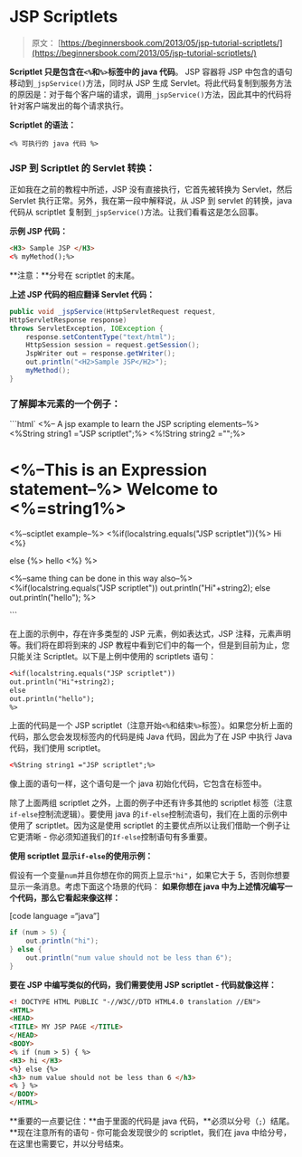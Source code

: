 # JSP Scriptlets

> 原文： [https://beginnersbook.com/2013/05/jsp-tutorial-scriptlets/](https://beginnersbook.com/2013/05/jsp-tutorial-scriptlets/)

**Scriptlet 只是包含在`<%`和`%>`标签中的 java 代码**。 JSP 容器将 JSP 中包含的语句移动到`_jspService()`方法，同时从 JSP 生成 Servlet。将此代码复制到服务方法的原因是：对于每个客户端的请求，调用`_jspService()`方法，因此其中的代码将针对客户端发出的每个请求执行。

**Scriptlet 的语法：**

`<% 可执行的 java 代码 %>`

### JSP 到 Scriptlet 的 Servlet 转换：

正如我在之前的教程中所述，JSP 没有直接执行，它首先被转换为 Servlet，然后 Servlet 执行正常。另外，我在第一段中解释说，从 JSP 到 servlet 的转换，java 代码从 scriptlet 复制到`_jspService()`方法。让我们看看这是怎么回事。

**示例 JSP 代码：**

```html
<H3> Sample JSP </H3>
<% myMethod();%>
```
            

**注意：**分号在 scriptlet 的末尾。

**上述 JSP 代码的相应翻译 Servlet 代码：**

```java
public void _jspService(HttpServletRequest request,
HttpServletResponse response)
throws ServletException, IOException {
    response.setContentType("text/html");
    HttpSession session = request.getSession();
    JspWriter out = response.getWriter();
    out.println("<H2>Sample JSP</H2>");
    myMethod();
}
```

### **了解脚本元素的一个例子：**

```html`
<%– A jsp example to learn the JSP scripting elements–%>
<%String string1 ="JSP scriptlet";%>
<%!String string2 ="";%>
<html>
<head>
<title> JSP page: Welcome </title>
</head>
<body>
<h1>
<%–This is an Expression statement–%>
Welcome to <%=string1%>
</h1>

<%–sciptlet example–%>
<%if(localstring.equals("JSP scriptlet")){%>
Hi
<%}

else {%>
hello
<%} %>

<%–same thing can be done in this way also–%>
<%if(localstring.equals("JSP scriptlet"))
out.println("Hi"+string2);
else
out.println("hello");
%>
</body>
</html>
```

在上面的示例中，存在许多类型的 JSP 元素，例如表达式，JSP 注释，元素声明等。我们将在即将到来的 JSP 教程中看到它们中的每一个，但是到目前为止，您只能关注 Scriptlet。以下是上例中使用的 scriptlets 语句：

```html
<%if(localstring.equals("JSP scriptlet"))
out.println("Hi"+string2);
else
out.println("hello");
%>
```

上面的代码是一个 JSP scriptlet（注意开始`<%`和结束`%>`标签）。如果您分析上面的代码，那么您会发现标签内的代码是纯 Java 代码，因此为了在 JSP 中执行 Java 代码，我们使用 scriptlet。

```html
<%String string1 ="JSP scriptlet";%>
```

像上面的语句一样，这个语句是一个 java 初始化代码，它包含在标签中。

除了上面两组 scriptlet 之外，上面的例子中还有许多其他的 scriptlet 标签（注意`if-else`控制流逻辑）。要使用 java 的`if-else`控制流语句，我们在上面的示例中使用了 scriptlet。因为这是使用 scriptlet 的主要优点所以让我们借助一个例子让它更清晰 - 你必须知道我们的`If-else`控制语句有多重要。

**使用 scriptlet 显示`if-else`的使用示例：**

假设有一个变量`num`并且你想在你的网页上显示`"hi"`，如果它大于 5，否则你想要显示一条消息。考虑下面这个场景的代码：
**如果你想在 java 中为上述情况编写一个代码，那么它看起来像这样：**

[code language =“java”]
```java
if (num > 5) {
    out.println("hi");  
} else {
    out.println("num value should not be less than 6");
}
```

**要在 JSP 中编写类似的代码，我们需要使用 JSP scriptlet - 代码就像这样：**

```html
<! DOCTYPE HTML PUBLIC "-//W3C//DTD HTML4.0 translation //EN">
<HTML>
<HEAD>
<TITLE> MY JSP PAGE </TITLE>
</HEAD>
<BODY>
<% if (num > 5) { %>
<H3> hi </H3>
<%} else {%>
<h3> num value should not be less than 6 </h3>
<% } %>
</BODY>
</HTML>
```

**重要的一点要记住：**由于里面的代码是 java 代码，**必须以分号（`;`）结尾。**现在注意所有的语句 - 你可能会发现很少的 scriptlet，我们在 java 中给分号，在这里也需要它，并以分号结束。
